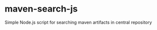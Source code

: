 maven-search-js
===============

Simple Node.js script for searching maven artifacts in central repository

